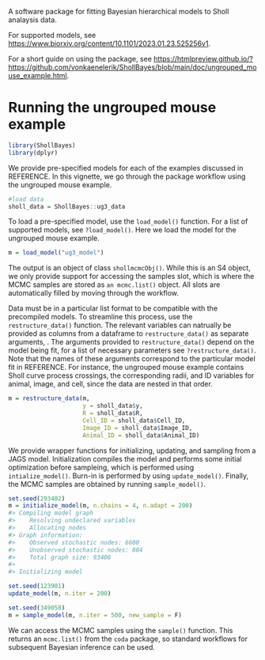 A software package for fitting Bayesian hierarchical models to Sholl analaysis data. 

For supported models, see https://www.biorxiv.org/content/10.1101/2023.01.23.525256v1.

For a short guide on using the package, see https://htmlpreview.github.io/?https://github.com/vonkaenelerik/ShollBayes/blob/main/doc/ungrouped_mouse_example.html.

Running the ungrouped mouse example
================

``` r
library(ShollBayes)
library(dplyr)
```

We provide pre-specified models for each of the examples discussed in
REFERENCE. In this vignette, we go through the package workflow using
the ungrouped mouse example.

``` r
#load data
sholl_data = ShollBayes::ug3_data
```

To load a pre-specified model, use the `load_model()` function. For a
list of supported models, see `?load_model()`. Here we load the model
for the ungrouped mouse example.

``` r
m = load_model("ug3_model")
```

The output is an object of class `shollmcmcObj()`. While this is an S4
object, we only provide support for accessing the samples slot, which is
where the MCMC samples are stored as `an mcmc.list()` object. All slots
are automatically filled by moving through the workflow.

Data must be in a particular list format to be compatible with the
precompiled models. To streamline this process, use the
`restructure_data()` function. The relevant variables can natrually be
provided as columns from a dataframe to `restructure_data()` as separate
arguments, . The arguments provided to `restructure_data()` depend on
the model being fit, for a list of necessary parameters see
`?restructure_data()`. Note that the names of these arguments correspond
to the particular model fit in REFERENCE. For instance, the ungrouped
mouse example contains Sholl curve process crossings, the corresponding
radii, and ID variables for animal, image, and cell, since the data are
nested in that order.

``` r
m = restructure_data(m,
                     y = sholl_data$y,
                     R = sholl_data$R,
                     Cell_ID = sholl_data$Cell_ID,
                     Image_ID = sholl_data$Image_ID,
                     Animal_ID = sholl_data$Animal_ID)
```

We provide wrapper functions for initializing, updating, and sampling
from a JAGS model. Initialization compiles the model and performs some
initial optimization before sampleing, which is performed using
`intialize_model()`. Burn-in is performed by using `update_model()`.
Finally, the MCMC samples are obtained by running `sample_model()`.

``` r
set.seed(293402)
m = initialize_model(m, n.chains = 4, n.adapt = 200)
#> Compiling model graph
#>    Resolving undeclared variables
#>    Allocating nodes
#> Graph information:
#>    Observed stochastic nodes: 6600
#>    Unobserved stochastic nodes: 804
#>    Total graph size: 93406
#> 
#> Initializing model

set.seed(123901)
update_model(m, n.iter = 200)

set.seed(349058)
m = sample_model(m, n.iter = 500, new_sample = F)
```

We can access the MCMC samples using the `sample()` function. This
returns an `mcmc.list()` from the `coda` package, so standard workflows
for subsequent Bayesian inference can be used.
